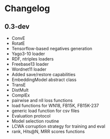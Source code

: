# Changelog

## 0.3-dev
- ConvE
- RotatE
- Tensorflow-based negatives generation
- Yago3-10 loader
- RDF, ntriples loaders
- Freebase13 loader
- Wordnet11 loader
- Added save/restore capabilities
- EmbeddingModel abstract class
- TransE
- DistMult
- ComplEx
- pairwise and nll loss functions
- load functions for WN18, FB15K, FB15K-237
- generic load function for csv files
- Evaluation protocol
- Model selection routine
- LCWA corruption strategy for training and eval
- rank, Hits@N, MRR scores functions
